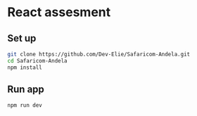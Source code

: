 # React assesment

## Set up
```bash
git clone https://github.com/Dev-Elie/Safaricom-Andela.git
cd Safaricom-Andela
npm install
```
## Run app
```bash
npm run dev
```
